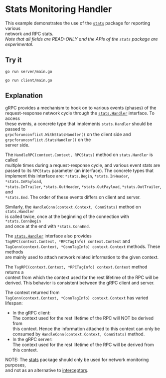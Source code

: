 # Stats Monitoring Handler

This example demonstrates the use of the [`stats`](https://pkg.go.dev/google.golang.org/grpc/stats) package for reporting various  
network and RPC stats.  
_Note that all fields are READ-ONLY and the APIs of the `stats` package are  
experimental_.

## Try it

```
go run server/main.go
```

```
go run client/main.go
```

## Explanation

gRPC provides a mechanism to hook on to various events (phases) of the  
request-response network cycle through the [`stats.Handler`](https://pkg.go.dev/google.golang.org/grpc/stats#Handler) interface. To access  
these events, a concrete type that implements `stats.Handler` should be passed to  
`grpcforunconflict.WithStatsHandler()` on the client side and `grpcforunconflict.StatsHandler()` on the  
server side.

The `HandleRPC(context.Context, RPCStats)` method on `stats.Handler` is called  
multiple times during a request-response cycle, and various event stats are  
passed to its `RPCStats` parameter (an interface). The concrete types that  
implement this interface are: `*stats.Begin`, `*stats.InHeader`, `*stats.InPayload`,  
`*stats.InTrailer`, `*stats.OutHeader`, `*stats.OutPayload`, `*stats.OutTrailer`, and  
`*stats.End`. The order of these events differs on client and server.

Similarly, the `HandleConn(context.Context, ConnStats)` method on `stats.Handler`  
is called twice, once at the beginning of the connection with `*stats.ConnBegin`  
and once at the end with `*stats.ConnEnd`.

The [`stats.Handler`](https://pkg.go.dev/google.golang.org/grpc/stats#Handler) interface also provides  
`TagRPC(context.Context, *RPCTagInfo) context.Context` and  
`TagConn(context.Context, *ConnTagInfo) context.Context` methods. These methods  
are mainly used to attach network related information to the given context.

The `TagRPC(context.Context, *RPCTagInfo) context.Context` method returns a  
context from which the context used for the rest lifetime of the RPC will be  
derived. This behavior is consistent between the gRPC client and server.

The context returned from  
`TagConn(context.Context, *ConnTagInfo) context.Context` has varied lifespan:

- In the gRPC client:  
  The context used for the rest lifetime of the RPC will NOT be derived from  
  this context. Hence the information attached to this context can only be  
  consumed by `HandleConn(context.Context, ConnStats)` method.
- In the gRPC server:  
  The context used for the rest lifetime of the RPC will be derived from  
  this context.

NOTE: The [stats](https://pkg.go.dev/google.golang.org/grpc/stats) package should only be used for network monitoring purposes,  
and not as an alternative to [interceptors](https://github.com/grpc/grpc-go/blob/master/examples/features/metadata).
